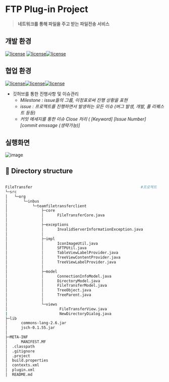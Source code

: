 # FTP Plug-in Project

> **네트워크를 통해 파일을 주고 받는 파일전송 서비스**

## 개발 환경

 [![license](https://img.shields.io/badge/java-1.8-yellow)](https://img.shields.io/badge/java-1.8-yellow) [![license](https://img.shields.io/badge/eclipse-4.10-green)](https://img.shields.io/badge/eclipse-4.10-green)[![license](https://img.shields.io/badge/windowbuilder-1.9.1-blue)](https://img.shields.io/badge/windowbuilder-1.9.1-blue)

## 협업 환경 

[![license](https://img.shields.io/badge/git-2.22-yellow.svg)](https://img.shields.io/badge/git-2.22-yellow)[![license](https://img.shields.io/badge/github-github.com%2F2hw%2FTeamPlug--in-green.svg)](https://img.shields.io/badge/github-github.com%2F2hw%2FTeamPlug--in-green)[![license](https://img.shields.io/badge/sourceTree-3.13-blue.svg)](https://img.shields.io/badge/sourceTree-3.13-blue)

+ 깃허브를 통한 진행사항 및 이슈관리
  + *Milestone   :  issue들의 그룹,  이정표로써 진행 상황을 표현*
  + *issue  :  프로젝트를 진행하면서 발생하는 모든 이슈 (버그 발생, 개발, 풀 리퀘스트 등등)*
  + *커밋 메세지를 통한 이슈 Close 처리 (  [Keyword] [Issue Number] [commit emssage (생략가능)]*

## 실행화면

![image](https://user-images.githubusercontent.com/36910089/63557201-bb482a80-c582-11e9-9df9-2353cc5c6509.png)

## 📂 Directory structure

```bash
                        
FileTransfer 												#프로젝트
└─src
│   └─org
│       └─inbus
│           └─teamfiletransferclient
│               ├─core
│               │      FileTransferCore.java 												#컨트롤러
│               │
│               ├─exceptions
│               │      InvalidServerInformationException.java 												#예외 처리
│               │
│               ├─impl
│               │      IconImageUtil.java 												#아이콘을 표시하는 Util 클래스
│               │      SFTPUtil.java 												#SFTP 연결 클래스 
│               │      TableViewLabelProvider.java 												#Table에 표시되는 데이터 제어 클래스
│               │      TreeViewContentProvider.java 												#Tree에 보여질 노드를 리턴하는 클래스
│               │      TreeViewLabelProvider.java 												#Tree에 표시될 노드 제어 클래스
│               │
│               ├─model
│               │      ConnectionInfoModel.java 												#FTP 접속 정보 VO
│               │      DirectoryModel.java 												#접속한 서버의 디렉터리 VO
│               │      FileTransferModel.java 												#접속한 서버의 파일 정보 VO
│               │      TreeObject.java 												#Tree VO
│               │      TreeParent.java 												#하위 Tree VO
│               │
│               └─views
│                       FileTransferView.java 												#플러그인 메인 뷰
|						NewDirectoryDialog.java
├─lib
│      commons-lang-2.6.jar
│      jsch-0.1.55.jar
│
├─META-INF
│      MANIFEST.MF
│  .classpath
│  .gitignore
│  .project
│  build.properties
│  contexts.xml
│  plugin.xml
│  README.md
```
